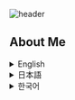 ![header](https://capsule-render.vercel.app/api?type=venom&height=300&color=gradient&text=Hello,%20I’m%20WONCHEOL&stroke=２１３２１００&fontColor=fffffff)

## About Me

<details>
  <summary>English</summary>
  <h2>I'm Woncheol, a developer with a lot of ideas and who everyone wants to get to know</h2>
  <p>A passionate new developer eager to make an impact.</p>
  <img src="./img/woncheol.jpg" alt="Profile Picture" width="200">
 <details>
    <summary>Project</summary>

# MATJUDA(School restaurant menu information service) <a href="https://matjuda.github.io/">Go To APP</a>

## Overview and Role

### Overview
The purpose of this project is to provide students with real-time status of menu availability at restaurants in the school. Currently, it is inconvenient to know whether the menu is sold out only when you arrive at the restaurant in person. We would like to solve this problem and further create a community where students can share their opinions about the restaurant's menu.

### My role
- Providing project suggestions and ideas
- Designing user and administrator processes
- UX/UI design
- FE (Manage, maintain and build components using React)
- Manage and maintain the entire project
 <p>If you would like to know more about my project, please visit <a href="https://github.com/code-woncheol">GitHub</a>.</p>
  </details>
  <h3>Tech Stack</h3>
  <h4>Front-end Skills</h4>
  <ul>
  <li><img src="./img/html5.png" width="15"> HTML5</li>
  <li><img src="./img/css3.png" width="15"> CSS3</li>
  <li><img src="./img/js.png" width="15"> JavaScript</li>
  <li><img src="./img/reactjs.png" width="15"> React</li>
</ul>
  <h4>Back-end Skills</h4>
  <ul>
    <li>MySQL</li>
  </ul>
  <h4>Using Tools</h4>
  <ul>
    <li>Git</li>
    <li>GitHub</li>
    <li>VS Code</li>
  </ul>
</details>

<details>
  <summary>日本語</summary>
  <h2>アイデアの多い親しくなりたい開発者、ウォンチョルです</h2>
  <p>影響を与えたい情熱的な新しい開発者です。</p>
  <img src="./img/woncheol.jpg" alt="プロフィール写真" width="200">
  <details>
    <summary>プロジェクト</summary>

# MATJUDA(校内食堂メニュー情報提供サービス) <a href="https://matjuda.github.io/">アクセス</a>

## 概要と役割

### 概要
このプロジェクトの目的は、生徒たちに学校内の食堂のメニューがなくなった状態をリアルタイムで提供することです。 現在は食堂に直接到着しないとメニューが売り切れかどうかが分からないので不便です。 これを解消し、さらに食堂のメニューに対する意見を学生同士で分かち合えるコミュニティを用意しようと思います。

### 私の役目
- プロジェクト提案及びアイデア提供
- ユーザーおよび管理者プロセス構想
- UX/UI構想
- FE(Reactを使用してコンポーネントの管理、維持、および製作)
- プロジェクト全体の管理と維持
<p>私のプロジェクトについてもっと知りたい方は<a href="https://github.com/code-woncheol">GitHub</a>を訪問してください。</p>
  </details>
  <h3>技術スタック</h3>
  <h4>フロントエンドスキル</h4>
  <ul>
  <li><img src="./img/html5.png" width="15"> HTML5</li>
  <li><img src="./img/css3.png" width="15"> CSS3</li>
  <li><img src="./img/js.png" width="15"> JavaScript</li>
  <li><img src="./img/reactjs.png" width="15"> React</li>
</ul>
  <h4>バックエンドスキル</h4>
  <ul>
    <li>MySQL</li>
  </ul>
  <h4>使用ツール</h4>
  <ul>
    <li>Git</li>
    <li>GitHub</li>
    <li>VS Code</li>
  </ul>
</details>

<details>
  <summary>한국어</summary>
  <h2>아이디어가 많은 친해지고 싶은 개발자, 원철입니다</h2>
  <p>열정적인 신입 개발자로서 변화를 만들어내고 싶습니다.</p>
  <img src="./img/woncheol.jpg" alt="프로필 사진" width="200">

  <details>
    <summary>프로젝트</summary>

# MATJUDA(학교 내 식당 메뉴 정보 제공 서비스) <a href="https://matjuda.github.io/">방문하기</a>

## 개요 및 역할

### 개요
이 프로젝트의 목적은 학생들에게 학교 내에 있는 식당의 메뉴 소진 상태를 실시간으로 제공하는 것입니다. 현재는 식당에 직접 도착해야만 메뉴의 소진 여부를 알 수 있어 불편합니다. 이를 해소하고, 더 나아가 식당의 메뉴에 대한 의견을 학생들끼리 나눌 수 있는 커뮤니티를 마련하고자 합니다.

### 나의 역할
- 프로젝트 제안 및 아이디어 제공
- 유저 및 관리자 프로세스 구상
- UX/UI 구상
- FE(React를 사용하여 컴포넌트 관리, 유지 및 제작)
- 전체 프로젝트 관리 및 유지
 <p>제 프로젝트에 대해 더 알고 싶으시면 <a href="https://github.com/code-woncheol">GitHub</a>를 방문해 주세요.</p>   
  </details>

  <h3>기술 스택</h3>
  <h4>프론트엔드 기술</h4>
  <ul>
  <li><img src="./img/html5.png" width="15"> HTML5</li>
  <li><img src="./img/css3.png" width="15"> CSS3</li>
  <li><img src="./img/js.png" width="15"> JavaScript</li>
  <li><img src="./img/reactjs.png" width="15"> React</li>
</ul>
  <h4>백엔드 기술</h4>
  <ul>
    <li>MySQL</li>
  </ul>
  <h4>사용 도구</h4>
  <ul>
    <li>Git</li>
    <li>GitHub</li>
    <li>VS Code</li>
  </ul>
</details>
